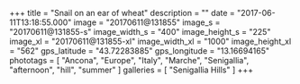 +++
title = "Snail on an ear of wheat"
description = ""
date = "2017-06-11T13:18:55.000"
image = "20170611@131855"
image_s = "20170611@131855-s"
image_width_s = "400"
image_height_s = "225"
image_xl = "20170611@131855-xl"
image_width_xl = "1000"
image_height_xl = "562"
gps_latitude = "43.72283885"
gps_longitude = "13.16694165"
phototags = [ "Ancona", "Europe", "Italy", "Marche", "Senigallia", "afternoon", "hill", "summer" ]
galleries = [ "Senigallia Hills" ]
+++
